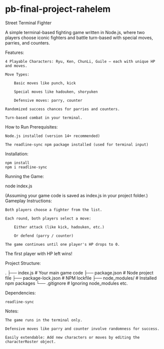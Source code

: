 # pb-final-project-rahelem

Street Terminal Fighter

A simple terminal-based fighting game written in Node.js, where two players choose iconic fighters and battle turn-based with special moves, parries, and counters.

Features:

    4 Playable Characters: Ryu, Ken, ChunLi, Guile — each with unique HP and moves.

    Move Types:

        Basic moves like punch, kick

        Special moves like hadouken, shoryuken

        Defensive moves: parry, counter

    Randomized success chances for parries and counters.

    Turn-based combat in your terminal.

How to Run
Prerequisites:

    Node.js installed (version 14+ recommended)

    The readline-sync npm package installed (used for terminal input)

Installation:

    npm install
    npm i readline-sync

Running the Game:

node index.js

(Assuming your game code is saved as index.js in your project folder.)
Gameplay Instructions:

    Both players choose a fighter from the list.

    Each round, both players select a move:

        Either attack (like kick, hadouken, etc.)

        Or defend (parry / counter)

    The game continues until one player's HP drops to 0.

The first player with HP left wins!

Project Structure:

.
├── index.js          # Your main game code
├── package.json      # Node project file
├── package-lock.json # NPM lockfile
├── node_modules/     # Installed npm packages
└── .gitignore        # Ignoring node_modules etc.

Dependencies:

    readline-sync

Notes:

    The game runs in the terminal only.

    Defensive moves like parry and counter involve randomness for success.

    Easily extendable: Add new characters or moves by editing the characterRoster object.
